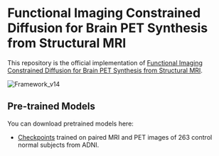 # Functional Imaging Constrained Diffusion for Brain PET Synthesis from Structural MRI

This repository is the official implementation of [Functional Imaging Constrained Diffusion for Brain PET Synthesis from Structural MRI](https://arxiv.org/abs/2405.02504). 

![Framework_v14](https://github.com/user-attachments/assets/1cb2bb3e-698b-4b79-89c4-23a4d045cbc9)

## Pre-trained Models

You can download pretrained models here:

- [Checkpoints](https://github.com/minhuiyu0418/FICD/blob/main/checkpoints/epoch49_checkpoint.pt) trained on paired MRI and PET images of 263 control normal subjects from ADNI.
